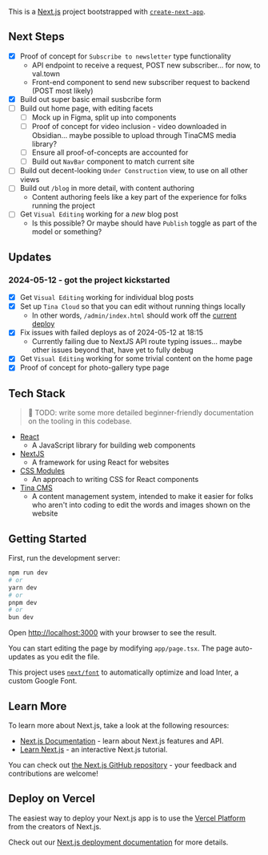 This is a [Next.js](https://nextjs.org/) project bootstrapped with [`create-next-app`](https://github.com/vercel/next.js/tree/canary/packages/create-next-app).

## Next Steps

- [x] Proof of concept for `Subscribe to newsletter` type functionality
  - API endpoint to receive a request, POST new subscriber... for now, to val.town
  - Front-end component to send new subscriber request to backend (POST most likely)
- [x] Build out super basic email susbcribe form
- [ ] Build out home page, with editing facets
  - [ ] Mock up in Figma, split up into components
  - [ ] Proof of concept for video inclusion - video downloaded in Obsidian... maybe possible to upload through TinaCMS media library?
  - [ ] Ensure all proof-of-concepts are accounted for
  - [ ] Build out `NavBar` component to match current site
- [ ] Build out decent-looking `Under Construction` view, to use on all other views
- [ ] Build out `/blog` in more detail, with content authoring
  - Content authoring feels like a key part of the experience for folks running the project
- [ ] Get `Visual Editing` working for a _new_ blog post
  - Is this possible? Or maybe should have `Publish` toggle as part of the model or something?

## Updates

### 2024-05-12 - got the project kickstarted

- [x] Get `Visual Editing` working for individual blog posts
- [x] Set up `Tina Cloud` so that you can edit without running things locally
  - In other words, `/admin/index.html` should work off the [current deploy](https://pollinator-pathways-project-website.vercel.app/)
- [x] Fix issues with failed deploys as of 2024-05-12 at 18:15
  - Currently failing due to NextJS API route typing issues... maybe other issues beyond that, have yet to fully debug
- [x] Get `Visual Editing` working for some trivial content on the home page
- [x] Proof of concept for photo-gallery type page

## Tech Stack

> 🚧 TODO: write some more detailed beginner-friendly documentation on the
> tooling in this codebase.

- [React](https://react.dev/)
  - A JavaScript library for building web components
- [NextJS](https://nextjs.org/)
  - A framework for using React for websites
- [CSS Modules](https://github.com/css-modules/css-modules)
  - An approach to writing CSS for React components
- [Tina CMS](https://tina.io/)
  - A content management system, intended to make it easier for folks who aren't into coding to edit the words and images shown on the website

## Getting Started

First, run the development server:

```bash
npm run dev
# or
yarn dev
# or
pnpm dev
# or
bun dev
```

Open [http://localhost:3000](http://localhost:3000) with your browser to see the result.

You can start editing the page by modifying `app/page.tsx`. The page auto-updates as you edit the file.

This project uses [`next/font`](https://nextjs.org/docs/basic-features/font-optimization) to automatically optimize and load Inter, a custom Google Font.

## Learn More

To learn more about Next.js, take a look at the following resources:

- [Next.js Documentation](https://nextjs.org/docs) - learn about Next.js features and API.
- [Learn Next.js](https://nextjs.org/learn) - an interactive Next.js tutorial.

You can check out [the Next.js GitHub repository](https://github.com/vercel/next.js/) - your feedback and contributions are welcome!

## Deploy on Vercel

The easiest way to deploy your Next.js app is to use the [Vercel Platform](https://vercel.com/new?utm_medium=default-template&filter=next.js&utm_source=create-next-app&utm_campaign=create-next-app-readme) from the creators of Next.js.

Check out our [Next.js deployment documentation](https://nextjs.org/docs/deployment) for more details.
